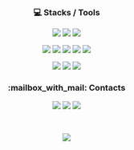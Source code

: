 <!---
![header](https://capsule-render.vercel.app/api?type=soft&color=auto&height=150&section=header&text=HyunsooKim&fontSize=70&animation=twinkling)
-->
<h3 align="center">💻 Stacks / Tools</h3> 
<p align="center">

<img src="https://img.shields.io/badge/python-3776AB?style=for-the-badge&logo=python&logoColor=white" />
<img src="https://img.shields.io/badge/R-276DC3?style=for-the-badge&logo=R&logoColor=white" />
<img src="https://img.shields.io/badge/SQL-A4373A?style=for-the-badge&logo=Microsoft Access&logoColor=white"/>
</p>

<p align="center">
<img src="https://img.shields.io/badge/Visualstudiocode-007ACC?style=for-the-badge&logo=Visualstudiocode&logoColor=white" /> 
<img src="https://img.shields.io/badge/Django-092E20?style=for-the-badge&logo=Django&logoColor=white" />
<img src="https://img.shields.io/badge/Git-F05032?style=for-the-badge&logo=Git&logoColor=white" />
<img src="https://img.shields.io/badge/GitHub-181717?style=for-the-badge&logo=GitHub&logoColor=white" />
<img src="https://img.shields.io/badge/Tableau-E97627?style=for-the-badge&logo=Tableau&logoColor=white" />
</p>

<p align="center">
<img src="https://img.shields.io/badge/Notion-000000?style=for-the-badge&logo=Notion&logoColor=white" />
<img src="https://img.shields.io/badge/Velog-20C997?style=for-the-badge&logo=Velog&logoColor=white" />
<img src="https://img.shields.io/badge/Slack-4A154B?style=for-the-badge&logo=Slack&logoColor=white" />  
</p>


<h3 align="center">:mailbox_with_mail: Contacts</h3> 
<p align="center">
  <a href="mailto:kimhyunsoo2952@gmail.com"><img src="https://img.shields.io/badge/Gmail-D14836?style=for-the-badge&logo=gmail&logoColor=white&link=kimhyunsoo2952@gmail.com"/></a>
  <a href="mailto:kimhyunsoo08@naver.com"><img src="https://img.shields.io/badge/Naver-03C75A?style=for-the-badge&logo=Gmail&logoColor=white&link=kimhyunsoo08@naver.com"/></a>
  <a href="https://www.linkedin.com/in/hs0813/"><img src="https://img.shields.io/badge/LinkedIn-0077B5?style=for-the-badge&logo=linkedin&logoColor=white"/></a>
</p>
<br>

<p align="center">
 <a href="https://hits.seeyoufarm.com"><img src="https://hits.seeyoufarm.com/api/count/incr/badge.svg?url=https%3A%2F%2Fgithub.com%2Fhyunsookim0813%2Fhit-counter&count_bg=%23E96BB7&title_bg=%23555555&icon=github.svg&icon_color=%23E7E7E7&title=hits&edge_flat=false"/>
</p>
<br>         



